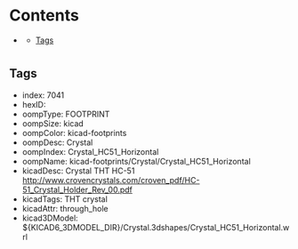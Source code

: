 



Contents
========

* [](#)
	* [Tags](#tags)

# 

## Tags

- index: 7041
- hexID: 
- oompType: FOOTPRINT
- oompSize: kicad
- oompColor: kicad-footprints
- oompDesc: Crystal
- oompIndex: Crystal_HC51_Horizontal
- oompName: kicad-footprints/Crystal/Crystal_HC51_Horizontal
- kicadDesc: Crystal THT HC-51 http://www.crovencrystals.com/croven_pdf/HC-51_Crystal_Holder_Rev_00.pdf
- kicadTags: THT crystal
- kicadAttr: through_hole
- kicad3DModel: ${KICAD6_3DMODEL_DIR}/Crystal.3dshapes/Crystal_HC51_Horizontal.wrl
